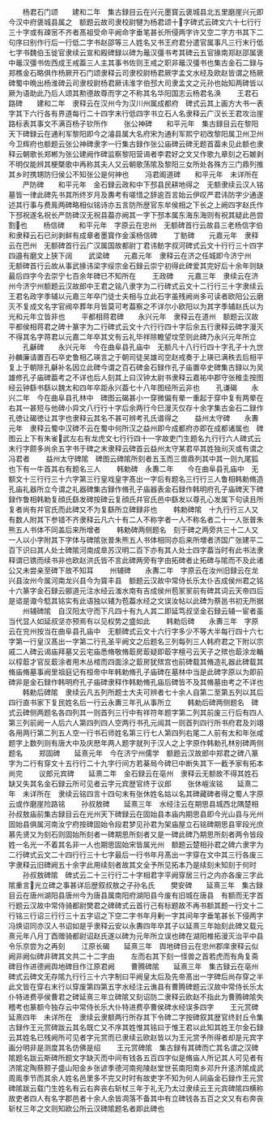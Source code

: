 <!-- { "loadSidebar": true } -->
　　杨君石门颂　　建和二年　集古録目云在兴元墨寳云褒城县北五里磨崖兴元即今汉中府褒城县属之　额题云故司隶校尉犍为杨君颂十字碑式云碑文六十七行行三十字或有疎宻不齐者髙祖受命平阙命字垂笔甚长所侵两字许又空二字方书其下二句序曰别作行后一行低二字书赵邵等三人姓名又书王府君分遣官属事凡三行末行低七字书魏伯玉徙官隶续云宣和殿碑録以碑为鼂汉彊书考其碑云五官掾南郑赵邵属褒中鼂汉彊书佐西成王戒葢三人主其事书佐则王戒之职非鼂汉彊书也集古金石二録与郑樵金石略俱作杨厥开石门颂隶释云司隶校尉杨君厥字孟文水经及欧赵皆谓之杨厥碑蜀中晩出杨淮碑云司隶校尉杨君厥讳淮字伯邳大司隶孟文之元孙也始知两碑皆以厥为语助此乃后人颂其勲德故尊而字之不称其名华阳国志云杨君名涣
　　王君石路碑　　建和二年　隶释云在汉州今为汉川州属成都府　碑式云其上画方大书一表字其下六行各有界道每行二十四字末行低四字书立石人名隶释云广汉长王君攻治崖路标表其事文不满百杨子钦所作
　　张公神碑　　和平元年　集古録目云在黎阳天下碑録云在通利军黎阳即今之濬县属大名府宋为通利军熙宁初改黎阳属卫州卫州今卫辉府也额题云张公神碑隶字一行集古録作张公庙碑云碑无题首葢未见此额也隶释云朝歌长郑郴为张公建阙作碑监察黎阳营谒者李君好之文又作歌九章刻之石皴剥不明仅能辨其梗槩歌中再称其夫人又云朝歌荡隂及黎阳三女所处各殊方三门鼎列推其乡时携甥防归侯公不知张公是何神也
　　冯君阁道碑　　和平元年　未详所在
　　严防碑　　和平元年　金石録云政和中下邳县民耕地得之　无额隶续云汉人铭墓皆一律此碑先书其所终岁月及夀考有嗟惜之辞逾百言始云伊叹严君讳防字少通遂述其行事与费鳯两碑略相似铭诗亦五言防所歴官东牟侯相之下长之上阙四字赵氏作下邳祝遂名祝长严防碑汉无祝县葢亦阙其一字下邳本属东海东海则有祝其疑此邑尝割也
　　杨信碑　　和平元年　字原云在忠州　无额碑首行云故县三老杨信字伯和隶释云石已刓剥鲜有成章者墨寳作金溪杨信碑
　　丁鲂碑　　元嘉元年　隶释云在巴州　无额碑首行云广汉属国故都尉丁君讳鲂字叔河碑式云文十行行三十四字四邉有磨文上狭下阔
　　武梁碑　　元嘉元年　隶释云在济之任城即今济宁州　无额碑首行云故从事武掾讳梁字绥宗金石録云崇宁初得此碑爱其完好后十余年则缺最后四字今去崇宁七百余年碑已不知所在
　　王政碑　　元嘉三年　隶续云在济州今济宁州额题云汉故郎中王君之铭八隶字为二行碑式云文十二行行三十字隶续云王君名政字季辅以元嘉三年卒门徒士夫相与立此石字虽残阙尚多可读者欧阳公云磨灭不复成文名字官阀卒葬年月皆莫可考葢察之不详尔小欧阳以为其字季辅赵氏以为光和元年立皆非也
　　平都相蒋君碑　　永兴元年　隶释云在道州　额题云汉故平都侯相蒋君之碑十篆字为二行碑式云文十六行行四十字后余五行隶释云碑字漫灭不得其名字蒋君以元嘉二年卒其文有云礼毕祥除瞻望坟茔则此碑乃永兴元年所立
　　孔龢碑　　永兴元年　今在曲阜县孔庙中　无额凡十八行行四十字孔子十九世孙麟廉请置百石卒史鲁相乙瑛言之于朝司徒吴雄司空赵戒奏于上瑛已满秩去后相平复上于朝除孔龢补名因立此碑今谓之百石碑金石録作孔子庙置卒史碑集古録以为吴雄修孔子庙碑葢考之不详也后人刻其上曰汉钟太尉书隶释云嘉祐中郡守张稚圭按图经云钟繇书繇以魏太和四年卒距永兴葢七十八年图经所云非也
　　孔谦碣　　永兴二年　今在曲阜县孔林中　碑图云碣甚小一穿微偏有晕一重起于穿中复有两晕在右其一甚短与他碑小异文八行行十字后余两行今巳漫灭仅存十余字集古金石二録作孔徳让碣徳让其字也隶释云其名不甚可辨考孔氏谱得之
　　益州太守碑　　永夀元年　隶释云蜀中汉碑不云在蜀中何所汉之益州即今成都府亦即在成都诸属也　碑图云上下有朱雀武左右有龙虎文七行行四十一字故吏门生题名九行行六人碑式云末行字颇多尚余五字书于碑之末隶释云碑首云益州太守某君卒其姓独刓灭或有谓之冯君者
　　益州太守碑隂　碑图云碑隂所刻者五玉而三兽鼎列其中其一则九尾狐也下有一牛首其右有题名三人
　　韩勅碑　永夀二年　　今在曲阜县孔庙中　无额文十三行行三十六字第三行皇戏皇字髙出一字后有题名三行行三人鲁相韩勅脩造孔庙礼器所立今谓之礼器碑集古録作脩孔子庙器表金石録作韩明府孔子庙碑天下碑録作鲁相韩勅复顔氏繇发碑按碑云复顔氏幷官氏邑中繇发以尊孔心发属下句读且所复者尚有幷官氏而此碑又不为复繇所立碑録非也
　　韩勅碑隂　十九行行三人又有数人附其下参错不齐隶释云凡六十有二人不称字者一人不称名者二十一人张普朱熊五人书体不同盖后来所增者
　　韩勅碑两侧题名　刻于碑之两旁共三十二人又一人以小字附其下字体与碑隂张普朱熊五人书体相同亦后来所増者济国广张建平二百下识曰其人处士碑隂河南成臯苏汉明二百下亦有其人处士四字葢当时有此书法隶释谓已镌而续书非也欧赵洪氏皆不言此碑两旁有字由拓碑者止拓碑与隂而不及此诸公又未尝亲至碑下故不知耳
　　州辅碑　　永夀二年　字原云在汝州旧録云在龙兴县汝州今属河南龙兴县今为寳丰县　额题云汉故中常侍长乐太仆吉成侯州君之铭十六篆字金石録云郦道元注水经云滍水南有吉成侯州苞冡冡前有碑其词云天帝四后是谘是诹今騐其铭实有此语独以辅为苞葢水经之文误汝帖以此碑为蔡邕书初无所据
　　州辅碑隂　自汉阳太守而下凡四十有九人其二即延笃叔坚金石録云辅一宦者虽当代显人如延叔坚亦预焉有以见权势之盛如此
　　韩勅后碑　　永夀三年　字原云在兖州按当在曲阜县孔庙中　无额碑式云文十六行字多少不等大半每行四十六七字第一行皇汉髙出一字第二行孔圣平阙文之后题名三列每列三人韩府君之下附以宗戚二人碑云谒庙拜墓又云宅庙悉脩敬脩菆房菆疑即菆字檀弓云天子之殡也菆涂龙輴以椁菆才官反菆涂者用木丛棺而四面涂之菆房犹殡宫也前碑载其脩造礼器此碑载其脩庙脩墓事阙里祖庭记有桓帝中年韩勅脩孔子庙碑在墓林中当是此碑字原以为即前碑非是金石録作韩明府孔子庙碑隶释作韩勅脩孔庙后碑皆不及其脩墓由考之不详也
　　韩勅后碑隂　隶续云凡五列所题士大夫可辨者七十余人自第二至第五列以其后四行直书家下复民姓名后一行云永夀三年孔从事所立
　　韩勅后碑两侧题名　碑式云碑侧两题名各四列其一则首列三行中有祥符年题字第二列其前废三行后有四人第三列前阙一人后六人第四列四人空两行书孔元闿其一则首列四行所书府君及刘翊各用两行第二列五人空一行书石师姓名第三行七人第四列右尾二人前有太和年张咸题字上数列则有唐大中及庆厯年两人题字就列于汉人之上字原作韩勅孔林别碑两侧题名
　　郑固碑　　延熹元年　今在济宁州儒学　额题云汉故郎中郑君之碑八篆字为二行有穿文十五行行二十九字行间方若棊局今碑巳中断失其下一截予家有拓本尚完
　　议郎元宾碑　　延熹二年　金石録云在亳州　隶释云无额故不得其姓石缺又失其名金石録云所可见者云字元宾歴官终于议郎
　　张休崕涘铭　　延熹二年　未详所在　隶续云铭四言十四句末有张休姓名姑以名其碑藏碑者得之蜀人字原云或作磨崖险路铭
　　孙叔敖碑　　延熹三年　水经注云在期思县城西北隅楚相孙叔敖庙前集古録目云在光州天下碑録云在固始县本庙内期思县即今光山县与光州固始县俱属河南汝宁府按碑固始令段君梦见孙君为架庙屋立石铭碑期思县宰段光庶慕先贤又为刻石则固始所刻者一碑期思所刻者又是一碑此碑乃期思所刻者两令皆段姓一名光一不着其名非一人也期思固始宋皆属光州　额题云楚相孙君之碑六隶字为二行碑式云文二十四行行三十七字最后一行书年月髙出一字穿在文中其三行各废三字隶释云旧碑阙五十余字此用续刻者故其文全予所见拓本乃是续刻未知刻于何时
　　孙叔敖碑隂　碑式云二十三行行二十字相君字平阙穿居三行之内亦各废三字此隂重言光立碑之事甚详后歴叙叔敖之子孙名氏
　　樊安碑　　延熹三年　集古録目云在唐州湖阳县唐州今为唐县属南阳府湖阳县今废有旧城在唐县　有额而无字首行题云汉故中常侍骑都尉樊君之碑碑式云首行己有标题故不再书额其题一行文十二行铭三行诏三行行三十五字诏之下空二字书年月剰一字其间年字垂笔甚长下侵两字冯焕诏同亦汉人书诏如是乎隶释云安以永夀四年卒其子以延熹三年始刻此碑又载元熹元年八月丁酉赠骑都尉诏赵氏遂以碑为元年所立误也碑在湖阳椎拓漫灭治平中县令乐京尝为之再刻
　　江原长碣　　延熹三年　舆地碑目云在忠州郡庠隶释云似阙非阙似碑非碑其文共二十二字由
　　左而右其下刻一怪兽之首若虎而有角复斋碑目作进德阙舆地碑目作江原君阙
　　曹腾碑隂　　延熹三年　集古録云在亳州　碑式云碑文无存隂九行行三十六字制曰平阙皇太后及先帝髙出一字碑后尚存穿之半此文皆在穿右末行以穿废第四第五字水经注云谯县有曹腾碑题云汉故中常侍长乐太仆特进费亭侯曹君之碑延熹三年立碑隂又刻诏防二隶释云欧赵不指此为曹腾碑隂失稽考也篆额今独存云中常侍长乐大仆特进费亭曹侯碑水经误多四字
　　王元赏碑　　延熹四年　未详所在　隶续云隶额两行所存其下令碑二字按碑叙其歴官终封丘令集古録作王元赏碑跋云其名既亡又不序其姓惟其铭曰于惟王君以此知其姓王尔金石録云其姓名已残阙所可见者字元赏而已隶续云欧赵皆以为王元赏予所得者却是元宾字画分明非是测度其名仿佛是绍
　　王元赏碑隂　集古録有其碑而亡其名谓之汉碑隂题名跋云斯碑所题文字缺灭而中间有钱各五百四字似是脩庙人所记其人可见者有济隂定陶蔡颢子盛山阳金乡张谚季德河南宛陵赵堂世苌南阳南乡邓升升逺济隂成武周鳯季节而其余人姓名邑里多不完又时时有故吏字不知为何人祠庙金石録作王元赏碑隂跋云载门生姓名有云右奔丧右斩杖三年于礼无乃太过隶续云王元宾碑隂四横称故吏者四人有名字郡邑者十余人余皆凋落不备其中有立碑钱各五百之文又有右奔丧斩杖三年之文则知欧公所云汉碑隂题名者即此碑也
